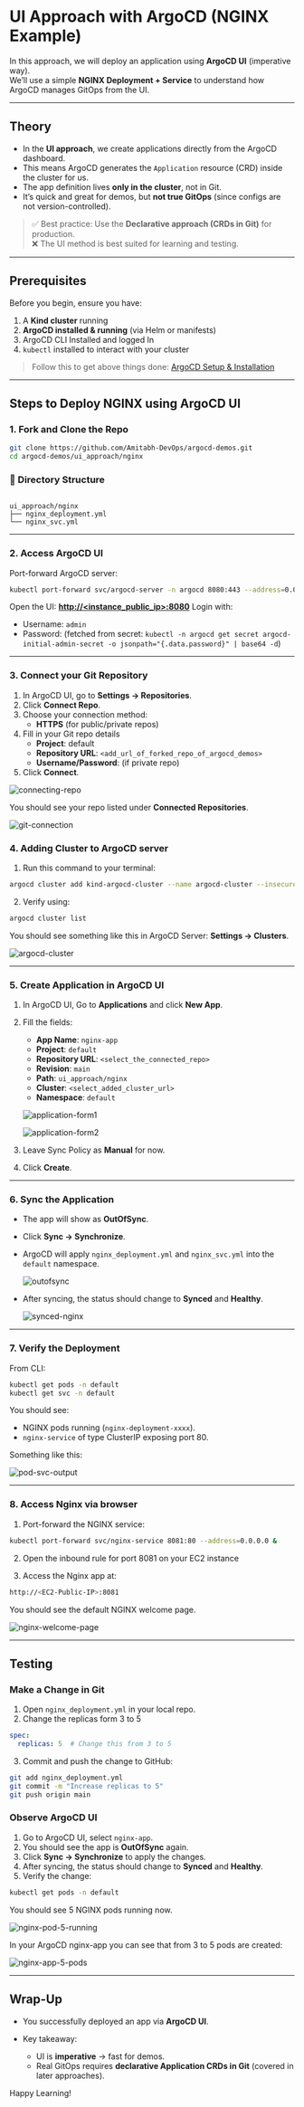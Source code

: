 # UI Approach with ArgoCD (NGINX Example)

In this approach, we will deploy an application using **ArgoCD UI** (imperative way).  
We’ll use a simple **NGINX Deployment + Service** to understand how ArgoCD manages GitOps from the UI.

---

## Theory

- In the **UI approach**, we create applications directly from the ArgoCD dashboard.  
- This means ArgoCD generates the `Application` resource (CRD) inside the cluster for us.  
- The app definition lives **only in the cluster**, not in Git.  
- It’s quick and great for demos, but **not true GitOps** (since configs are not version-controlled).  

> ✅ Best practice: Use the **Declarative approach (CRDs in Git)** for production.  
> ❌ The UI method is best suited for learning and testing.  

---

## Prerequisites

Before you begin, ensure you have:  
1. A **Kind cluster** running  
2. **ArgoCD installed & running** (via Helm or manifests)
3. ArgoCD CLI Installed and logged In  
4. `kubectl` installed to interact with your cluster

> Follow this to get above things done: [ArgoCD Setup & Installation](../../../03_setup_installation/README.md)

---

## Steps to Deploy NGINX using ArgoCD UI

### 1. Fork and Clone the Repo

```bash
git clone https://github.com/Amitabh-DevOps/argocd-demos.git
cd argocd-demos/ui_approach/nginx
````

### 📂 Directory Structure

```

ui_approach/nginx
├── nginx_deployment.yml
└── nginx_svc.yml

```

---

### 2. Access ArgoCD UI

Port-forward ArgoCD server:

```bash
kubectl port-forward svc/argocd-server -n argocd 8080:443 --address=0.0.0.0 &
```

Open the UI: **[http://<instance_public_ip>:8080](http://<instance_public_ip>:8080)**
Login with:

* Username: `admin`
* Password: (fetched from secret: `kubectl -n argocd get secret argocd-initial-admin-secret -o jsonpath="{.data.password}" | base64 -d`)

---

### 3. Connect your Git Repository

1. In ArgoCD UI, go to **Settings → Repositories**.
2. Click **Connect Repo**.
3. Choose your connection method:
    * **HTTPS** (for public/private repos)
4. Fill in your Git repo details 
    * **Project**: default
    * **Repository URL**: `<add_url_of_forked_repo_of_argocd_demos>`
    * **Username/Password**: (if private repo)
5. Click **Connect**.

![connecting-repo](../output_images/image-7.png)

You should see your repo listed under **Connected Repositories**.

![git-connection](../output_images/image.png)    
    

### 4. Adding Cluster to ArgoCD server

1. Run this command to your terminal:

```bash
argocd cluster add kind-argocd-cluster --name argocd-cluster --insecure
```

2. Verify using:

```bash
argocd cluster list
```

You should see something like this in ArgoCD Server: **Settings → Clusters**.
    
![argocd-cluster](../output_images/image-1.png)
    

---

### 5. Create Application in ArgoCD UI

1. In ArgoCD UI, Go to **Applications** and click **New App**.
2. Fill the fields:

   * **App Name**: `nginx-app`
   * **Project**: `default`
   * **Repository URL**: `<select_the_connected_repo>` 
   * **Revision**: `main`
   * **Path**: `ui_approach/nginx`
   * **Cluster**: `<select_added_cluster_url>`
   * **Namespace**: `default`

    ![application-form1](../output_images/image-2.png)

    ![application-form2](../output_images/image-3.png)

3. Leave Sync Policy as **Manual** for now.
4. Click **Create**.

---

### 6. Sync the Application

* The app will show as **OutOfSync**.
* Click **Sync → Synchronize**.
* ArgoCD will apply `nginx_deployment.yml` and `nginx_svc.yml` into the `default` namespace.

    ![outofsync](../output_images/image-4.png)

* After syncing, the status should change to **Synced** and **Healthy**.

    ![synced-nginx](../output_images/image-5.png)

---

### 7. Verify the Deployment

From CLI:

```bash
kubectl get pods -n default
kubectl get svc -n default
```

You should see:

* NGINX pods running (`nginx-deployment-xxxx`).
* `nginx-service` of type ClusterIP exposing port 80.

Something like this:

![pod-svc-output](../output_images/image-8.png)

---

### 8. Access Nginx via browser

1. Port-forward the NGINX service:

```bash
kubectl port-forward svc/nginx-service 8081:80 --address=0.0.0.0 &
```

2. Open the inbound rule for port 8081 on your EC2 instance

3. Access the Nginx app at:

```bash
http://<EC2-Public-IP>:8081
```

You should see the default NGINX welcome page.

![nginx-welcome-page](../output_images/image-6.png)

---

## Testing

### Make a Change in Git

1. Open `nginx_deployment.yml` in your local repo.
2. Change the replicas form 3 to 5

```yaml
spec:
  replicas: 5  # Change this from 3 to 5
``` 

3. Commit and push the change to GitHub:

```bash
git add nginx_deployment.yml
git commit -m "Increase replicas to 5"
git push origin main
```

### Observe ArgoCD UI

1. Go to ArgoCD UI, select `nginx-app`.
2. You should see the app is **OutOfSync** again.
3. Click **Sync → Synchronize** to apply the changes.
4. After syncing, the status should change to **Synced** and **Healthy**.
5. Verify the change:

```bash
kubectl get pods -n default
```

You should see 5 NGINX pods running now.

![nginx-pod-5-running](../output_images/image-9.png)

In your ArgoCD nginx-app you can see that from 3 to 5 pods are created:

![nginx-app-5-pods](../output_images/image-10.png)

---

## Wrap-Up

* You successfully deployed an app via **ArgoCD UI**.
* Key takeaway:

  * UI is **imperative** → fast for demos.
  * Real GitOps requires **declarative Application CRDs in Git** (covered in later approaches).


Happy Learning!
